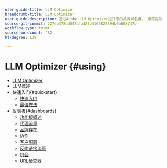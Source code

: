 ```yaml
---
user-guide-title: LLM Optimizer
breadcrumb-title: LLM Optimizer
user-guide-description: 通过Adobe LLM Optimizer提升您的品牌知名度。 跟踪提及次数、揭示见解并主导人工智能驱动的搜索。 掌控您的可见性 — 立即开始优化！
source-git-commit: 227eb378bd5484fad2fb4165822394b0b605747b
workflow-type: tm+mt
source-wordcount: '52'
ht-degree: 13%

---
```



# LLM Optimizer {#using}

+ [LLM Optimizer](/help/home.md)
+ [LLM概述](/help/overview/overview.md)
+ 快速入门{#quickstart}
   + [快速入门](/help/overview/quick-start.md)
   + [最佳做法](/help/tutorials/best-practices.md)
+ 仪表板{#dashboards}
   + [功能板概述](/help/dashboards/dashboards-overview.md)
   + [代理流量](/help/dashboards/agentic-traffic.md)
   + [品牌存在](/help/dashboards/brand-presence.md)
   + [协作](/help/dashboards/collaboration.md)
   + [客户配置](/help/dashboards/customer-configuration.md)
   + [反向链接流量](/help/dashboards/referral-traffic.md)
   + [机会](/help/dashboards/opportunities.md)
   + [URL检查器](/help/dashboards/url-inspector.md)
